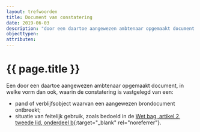 ```yaml
---
layout: trefwoorden
title: Document van constatering
date: 2019-06-03
description: "door een daartoe aangewezen ambtenaar opgemaakt document van constatering"
objecttypen:
attributen:
---
```


# {{ page.title }}

Een door een daartoe aangewezen ambtenaar opgemaakt document, in welke vorm dan ook, waarin de constatering is vastgelegd van een: 
- pand of verblijfsobject waarvan een aangewezen brondocument ontbreekt;
- situatie van feitelijk gebruik, zoals bedoeld in de [Wet bag, artikel 2, tweede lid, onderdeel b](https://wetten.overheid.nl/BWBR0023466/2018-07-28#Hoofdstuk1_Artikel2){:target="_blank" rel="noreferrer"}.
